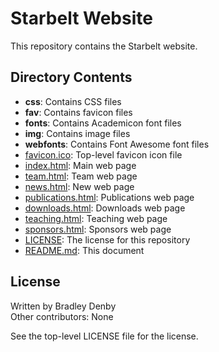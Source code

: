 # Starbelt Website

This repository contains the Starbelt website.

## Directory Contents

* **css**: Contains CSS files
* **fav**: Contains favicon files
* **fonts**: Contains Academicon font files
* **img**: Contains image files
* **webfonts**: Contains Font Awesome font files
* [favicon.ico](favicon.ico): Top-level favicon icon file
* [index.html](index.html): Main web page
* [team.html](team.html): Team web page
* [news.html](news.html): New web page
* [publications.html](publications.html): Publications web page
* [downloads.html](downloads.html): Downloads web page
* [teaching.html](teaching.html): Teaching web page
* [sponsors.html](sponsors.html): Sponsors web page
* [LICENSE](LICENSE): The license for this repository
* [README.md](README.md): This document

## License

Written by Bradley Denby  
Other contributors: None

See the top-level LICENSE file for the license.
